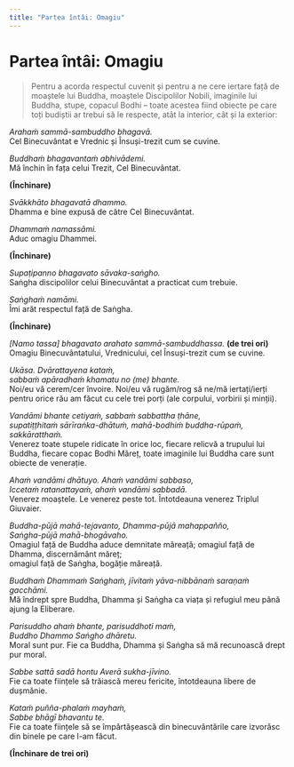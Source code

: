 ```yaml
---
title: "Partea întâi: Omagiu"
---
```


# Partea întâi: Omagiu

> Pentru a acorda respectul cuvenit și pentru a ne cere iertare față de moaștele lui Buddha, moaștele Discipolilor Nobili, imaginile lui Buddha, stupe, copacul Bodhi – toate acestea fiind obiecte pe care toți budiștii ar trebui să le respecte, atât la interior, cât și la exterior:

*Arahaṁ sammā-sambuddho bhagavā.*  
Cel Binecuvântat e Vrednic și Însuși-trezit cum se cuvine.  

*Buddhaṁ bhagavantaṁ abhivādemi.*  
Mă închin în fața celui Trezit, Cel Binecuvântat.  

**(Închinare)**  

*Svākkhāto bhagavatā dhammo.*  
Dhamma e bine expusă de către Cel Binecuvântat.  

*Dhammaṁ namassāmi.*  
Aduc omagiu Dhammei.  

**(Închinare)**  

*Supaṭipanno bhagavato sāvaka-saṅgho.*  
Saṅgha discipolilor celui Binecuvântat a practicat cum trebuie.  

*Saṅghaṁ namāmi.*  
Îmi arăt respectul față de Saṅgha.  

**(Închinare)**  

*[Namo tassa] bhagavato arahato sammā-sambuddhassa.* **(de trei ori)**  
Omagiu Binecuvântatului, Vrednicului, cel Însuși-trezit cum se cuvine.  

*Ukāsa. Dvārattayena kataṁ,*  
*sabbaṁ apāradhaṁ khamatu no (me) bhante.*  
Noi/eu vă cerem/cer învoire. Noi/eu vă rugăm/rog să ne/mă iertați/ierți pentru orice rău am făcut cu cele trei porți (ale corpului, vorbirii și minții).  

*Vandāmi bhante cetiyaṁ, sabbaṁ sabbattha ṭhāne,*  
*supatiṭṭhitaṁ sārīraṅka-dhātuṁ, mahā-bodhiṁ buddha-rūpaṁ, sakkāratthaṁ.*  
Venerez toate stupele ridicate în orice loc, fiecare relicvă a trupului lui Buddha, fiecare copac Bodhi Măreț, toate imaginile lui Buddha care sunt obiecte de venerație.  

*Ahaṁ vandāmi dhātuyo. Ahaṁ vandāmi sabbaso,*  
*Iccetaṁ ratanattayaṁ, ahaṁ vandāmi sabbadā.*  
Venerez moaștele. Le venerez peste tot. Întotdeauna venerez Triplul Giuvaier.  

*Buddha-pūjā mahā-tejavanto, Dhamma-pūjā mahappañño,*  
*Saṅgha-pūjā mahā-bhogāvaho.*  
Omagiul față de Buddha aduce demnitate măreață; omagiul față de Dhamma, discernământ măreț;  
omagiul față de Saṅgha, bogăție măreață.  

*Buddhaṁ Dhammaṁ Saṅghaṁ,*
*jīvitaṁ yāva-nibbānaṁ saraṇaṁ gacchāmi.*  
Mă îndrept spre Buddha, Dhamma și Saṅgha ca viața și refugiul meu până ajung la Eliberare.  

*Parisuddho ahaṁ bhante, parisuddhoti maṁ,*  
*Buddho Dhammo Saṅgho dhāretu.*  
Moral sunt pur. Fie ca Buddha, Dhamma și Saṅgha să mă recunoască drept pur moral.  

*Sabbe sattā sadā hontu     Averā sukha-jīvino.*  
Fie ca toate ființele să trăiască mereu fericite, întotdeauna libere de dușmănie.  

*Kataṁ puñña-phalaṁ mayhaṁ,*  
*Sabbe bhāgī bhavantu te.*  
Fie ca toate ființele să se împărtășească din binecuvântările care izvorăsc din binele pe care l-am făcut.  

**(Închinare de trei ori)**
